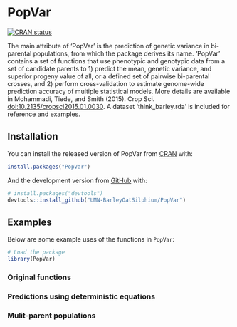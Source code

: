 
<!-- README.md is generated from README.Rmd. Please edit that file -->

# PopVar

<!-- badges: start -->

[![CRAN
status](https://www.r-pkg.org/badges/version/PopVar)](https://cran.r-project.org/package=PopVar)

<!-- badges: end -->

The main attribute of ‘PopVar’ is the prediction of genetic variance in
bi-parental populations, from which the package derives its name.
‘PopVar’ contains a set of functions that use phenotypic and genotypic
data from a set of candidate parents to 1) predict the mean, genetic
variance, and superior progeny value of all, or a defined set of
pairwise bi-parental crosses, and 2) perform cross-validation to
estimate genome-wide prediction accuracy of multiple statistical models.
More details are available in Mohammadi, Tiede, and Smith (2015). Crop
Sci. <doi:10.2135/cropsci2015.01.0030>. A dataset ‘think\_barley.rda’ is
included for reference and examples.

## Installation

You can install the released version of PopVar from
[CRAN](https://CRAN.R-project.org) with:

``` r
install.packages("PopVar")
```

And the development version from [GitHub](https://github.com/) with:

``` r
# install.packages("devtools")
devtools::install_github("UMN-BarleyOatSilphium/PopVar")
```

## Examples

Below are some example uses of the functions in `PopVar`:

``` r
# Load the package
library(PopVar)
```

### Original functions

### Predictions using deterministic equations

### Mulit-parent populations
